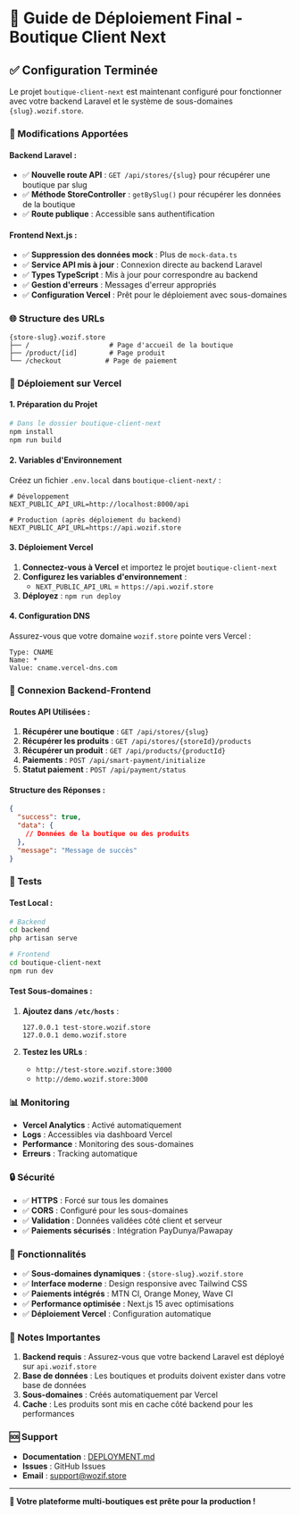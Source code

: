 # 🚀 Guide de Déploiement Final - Boutique Client Next

## ✅ Configuration Terminée

Le projet `boutique-client-next` est maintenant configuré pour fonctionner avec votre backend Laravel et le système de sous-domaines `{slug}.wozif.store`.

### 🔧 Modifications Apportées

#### **Backend Laravel :**
- ✅ **Nouvelle route API** : `GET /api/stores/{slug}` pour récupérer une boutique par slug
- ✅ **Méthode StoreController** : `getBySlug()` pour récupérer les données de la boutique
- ✅ **Route publique** : Accessible sans authentification

#### **Frontend Next.js :**
- ✅ **Suppression des données mock** : Plus de `mock-data.ts`
- ✅ **Service API mis à jour** : Connexion directe au backend Laravel
- ✅ **Types TypeScript** : Mis à jour pour correspondre au backend
- ✅ **Gestion d'erreurs** : Messages d'erreur appropriés
- ✅ **Configuration Vercel** : Prêt pour le déploiement avec sous-domaines

### 🌐 Structure des URLs

```
{store-slug}.wozif.store
├── /                    # Page d'accueil de la boutique
├── /product/[id]        # Page produit
└── /checkout           # Page de paiement
```

### 🚀 Déploiement sur Vercel

#### **1. Préparation du Projet**

```bash
# Dans le dossier boutique-client-next
npm install
npm run build
```

#### **2. Variables d'Environnement**

Créez un fichier `.env.local` dans `boutique-client-next/` :

```env
# Développement
NEXT_PUBLIC_API_URL=http://localhost:8000/api

# Production (après déploiement du backend)
NEXT_PUBLIC_API_URL=https://api.wozif.store
```

#### **3. Déploiement Vercel**

1. **Connectez-vous à Vercel** et importez le projet `boutique-client-next`
2. **Configurez les variables d'environnement** :
   - `NEXT_PUBLIC_API_URL` = `https://api.wozif.store`
3. **Déployez** : `npm run deploy`

#### **4. Configuration DNS**

Assurez-vous que votre domaine `wozif.store` pointe vers Vercel :

```
Type: CNAME
Name: *
Value: cname.vercel-dns.com
```

### 🔗 Connexion Backend-Frontend

#### **Routes API Utilisées :**

1. **Récupérer une boutique** : `GET /api/stores/{slug}`
2. **Récupérer les produits** : `GET /api/stores/{storeId}/products`
3. **Récupérer un produit** : `GET /api/products/{productId}`
4. **Paiements** : `POST /api/smart-payment/initialize`
5. **Statut paiement** : `POST /api/payment/status`

#### **Structure des Réponses :**

```json
{
  "success": true,
  "data": {
    // Données de la boutique ou des produits
  },
  "message": "Message de succès"
}
```

### 🧪 Tests

#### **Test Local :**

```bash
# Backend
cd backend
php artisan serve

# Frontend
cd boutique-client-next
npm run dev
```

#### **Test Sous-domaines :**

1. **Ajoutez dans `/etc/hosts`** :
   ```
   127.0.0.1 test-store.wozif.store
   127.0.0.1 demo.wozif.store
   ```

2. **Testez les URLs** :
   - `http://test-store.wozif.store:3000`
   - `http://demo.wozif.store:3000`

### 📊 Monitoring

- **Vercel Analytics** : Activé automatiquement
- **Logs** : Accessibles via dashboard Vercel
- **Performance** : Monitoring des sous-domaines
- **Erreurs** : Tracking automatique

### 🔒 Sécurité

- ✅ **HTTPS** : Forcé sur tous les domaines
- ✅ **CORS** : Configuré pour les sous-domaines
- ✅ **Validation** : Données validées côté client et serveur
- ✅ **Paiements sécurisés** : Intégration PayDunya/Pawapay

### 🎯 Fonctionnalités

- ✅ **Sous-domaines dynamiques** : `{store-slug}.wozif.store`
- ✅ **Interface moderne** : Design responsive avec Tailwind CSS
- ✅ **Paiements intégrés** : MTN CI, Orange Money, Wave CI
- ✅ **Performance optimisée** : Next.js 15 avec optimisations
- ✅ **Déploiement Vercel** : Configuration automatique

### 📝 Notes Importantes

1. **Backend requis** : Assurez-vous que votre backend Laravel est déployé sur `api.wozif.store`
2. **Base de données** : Les boutiques et produits doivent exister dans votre base de données
3. **Sous-domaines** : Créés automatiquement par Vercel
4. **Cache** : Les produits sont mis en cache côté backend pour les performances

### 🆘 Support

- **Documentation** : [DEPLOYMENT.md](./DEPLOYMENT.md)
- **Issues** : GitHub Issues
- **Email** : support@wozif.store

---

**🎉 Votre plateforme multi-boutiques est prête pour la production !**
